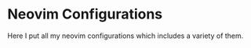 # Neovim Configurations


Here I put all my neovim configurations which includes a variety of them.
